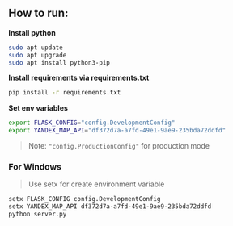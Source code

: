 ## How to run:
**Install python**
```sh
sudo apt update
sudo apt upgrade
sudo apt install python3-pip
```
**Install requirements via requirements.txt**
```sh
pip install -r requirements.txt
```
**Set env variables**
```sh
export FLASK_CONFIG="config.DevelopmentConfig"
export YANDEX_MAP_API="df372d7a-a7fd-49e1-9ae9-235bda72ddfd"
```
> Note: `"config.ProductionConfig"` for production mode

### For Windows

> Use setx for create environment variable

```sh
setx FLASK_CONFIG config.DevelopmentConfig
setx YANDEX_MAP_API df372d7a-a7fd-49e1-9ae9-235bda72ddfd
python server.py
```

